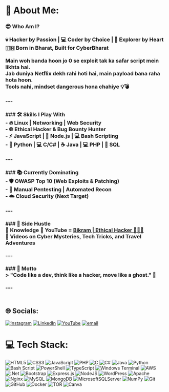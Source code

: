 # 💫 About Me:
### 😎 Who Am I?<br><br>💀 Hacker by Passion | 💻 Coder by Choice | 🎒 Explorer by Heart  <br>🇮🇳 Born in Bharat, Built for CyberBharat  <br><br>Main woh banda hoon jo **0** se **exploit** tak ka safar script mein likhta hai.  <br>Jab duniya Netflix dekh rahi hoti hai, main payload bana raha hota hoon.  <br>Tools nahi, **mindset** dangerous hona chahiye 💡💣  <br><br>---<br><br>### 🛠️ Skills I Play With<br>- 🔥 Linux | Networking | Web Security<br>- 🌐 Ethical Hacker & Bug Bounty Hunter<br>- ⚡ JavaScript | 🚀 Node.js | 💻 Bash Scripting<br>- 🐍 Python | 💻 C/C# | ☕ Java | 💻 PHP | 🐘 SQL<br><br>---<br><br>### 📚 Currently Dominating<br>- 🛡️ OWASP Top 10 (Web Exploits & Patching)<br>- 🧠 Manual Pentesting | Automated Recon<br>- ☁️ Cloud Security (Next Target)<br><br>---<br><br>### 🎥 Side Hustle<br>🧠 Knowledge 🔗 YouTube = [Bikram | Ethical Hacker 👨🏽‍💻](https://www.youtube.com/@hackerscript1)  <br>🎥 Videos on **Cyber Mysteries**, **Tech Tricks**, and **Travel Adventures**<br><br>---<br><br>### 💬 Motto<br>> "Code like a dev, think like a hacker, move like a ghost." 👻<br><br>---<br><br>


## 🌐 Socials:
[![Instagram](https://img.shields.io/badge/Instagram-%23E4405F.svg?logo=Instagram&logoColor=white)](https://instagram.com/hackerscript1) [![LinkedIn](https://img.shields.io/badge/LinkedIn-%230077B5.svg?logo=linkedin&logoColor=white)](https://linkedin.com/in/hackerscript1) [![YouTube](https://img.shields.io/badge/YouTube-%23FF0000.svg?logo=YouTube&logoColor=white)](https://youtube.com/@hackerscript1) [![email](https://img.shields.io/badge/Email-D14836?logo=gmail&logoColor=white)](mailto:bikrammandal10101@gmail.com) 


# 💻 Tech Stack:
![HTML5](https://img.shields.io/badge/html5-%23E34F26.svg?style=for-the-badge&logo=html5&logoColor=white) ![CSS3](https://img.shields.io/badge/css3-%231572B6.svg?style=for-the-badge&logo=css3&logoColor=white) ![JavaScript](https://img.shields.io/badge/javascript-%23323330.svg?style=for-the-badge&logo=javascript&logoColor=%23F7DF1E) ![PHP](https://img.shields.io/badge/php-%23777BB4.svg?style=for-the-badge&logo=php&logoColor=white) ![C](https://img.shields.io/badge/c-%2300599C.svg?style=for-the-badge&logo=c&logoColor=white) ![C#](https://img.shields.io/badge/c%23-%23239120.svg?style=for-the-badge&logo=csharp&logoColor=white) ![Java](https://img.shields.io/badge/java-%23ED8B00.svg?style=for-the-badge&logo=openjdk&logoColor=white) ![Python](https://img.shields.io/badge/python-3670A0?style=for-the-badge&logo=python&logoColor=ffdd54) ![Bash Script](https://img.shields.io/badge/bash_script-%23121011.svg?style=for-the-badge&logo=gnu-bash&logoColor=white) ![PowerShell](https://img.shields.io/badge/PowerShell-%235391FE.svg?style=for-the-badge&logo=powershell&logoColor=white) ![TypeScript](https://img.shields.io/badge/typescript-%23007ACC.svg?style=for-the-badge&logo=typescript&logoColor=white) ![Windows Terminal](https://img.shields.io/badge/Windows%20Terminal-%234D4D4D.svg?style=for-the-badge&logo=windows-terminal&logoColor=white) ![AWS](https://img.shields.io/badge/AWS-%23FF9900.svg?style=for-the-badge&logo=amazon-aws&logoColor=white) ![.Net](https://img.shields.io/badge/.NET-5C2D91?style=for-the-badge&logo=.net&logoColor=white) ![Bootstrap](https://img.shields.io/badge/bootstrap-%238511FA.svg?style=for-the-badge&logo=bootstrap&logoColor=white) ![Express.js](https://img.shields.io/badge/express.js-%23404d59.svg?style=for-the-badge&logo=express&logoColor=%2361DAFB) ![NodeJS](https://img.shields.io/badge/node.js-6DA55F?style=for-the-badge&logo=node.js&logoColor=white) ![WordPress](https://img.shields.io/badge/WordPress-%23117AC9.svg?style=for-the-badge&logo=WordPress&logoColor=white) ![Apache](https://img.shields.io/badge/apache-%23D42029.svg?style=for-the-badge&logo=apache&logoColor=white) ![Nginx](https://img.shields.io/badge/nginx-%23009639.svg?style=for-the-badge&logo=nginx&logoColor=white) ![MySQL](https://img.shields.io/badge/mysql-4479A1.svg?style=for-the-badge&logo=mysql&logoColor=white) ![MongoDB](https://img.shields.io/badge/MongoDB-%234ea94b.svg?style=for-the-badge&logo=mongodb&logoColor=white) ![MicrosoftSQLServer](https://img.shields.io/badge/Microsoft%20SQL%20Server-CC2927?style=for-the-badge&logo=microsoft%20sql%20server&logoColor=white) ![NumPy](https://img.shields.io/badge/numpy-%23013243.svg?style=for-the-badge&logo=numpy&logoColor=white) ![Git](https://img.shields.io/badge/git-%23F05033.svg?style=for-the-badge&logo=git&logoColor=white) ![GitHub](https://img.shields.io/badge/github-%23121011.svg?style=for-the-badge&logo=github&logoColor=white) ![Docker](https://img.shields.io/badge/docker-%230db7ed.svg?style=for-the-badge&logo=docker&logoColor=white) ![TOR](https://img.shields.io/badge/tor-%237E4798.svg?style=for-the-badge&logo=tor-project&logoColor=white) ![Canva](https://img.shields.io/badge/Canva-%2300C4CC.svg?style=for-the-badge&logo=Canva&logoColor=white) 
